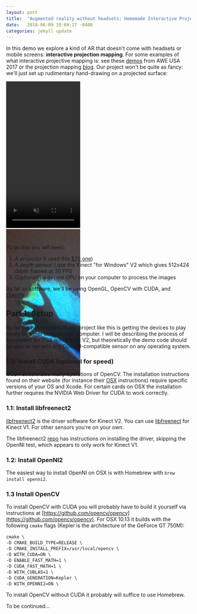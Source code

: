```yaml
---
layout: post
title:  "Augmented reality without headsets: Homemade Interactive Projection Mapping with Kinect + OpenGL"
date:   2018-06-09 19:09:17 -0400
categories: jekyll update
---
```


In this demo we explore a kind of AR that doesn't come with headsets or mobile screens: **interactive projection mapping**. For some examples of what interactive projective mapping is: see these [demos](https://youtu.be/EGw2JOx11IM?t=10m53s) from AWE USA 2017 or the projection mapping [blog](http://www.projection-mapping.org). Our project won't be quite as fancy: we'll just set up rudimentary hand-drawing on a projected surface:

<div style="width:100%; height: 430px">
<div class='col-3'>
<video width="202" height="400" controls autoplay loop muted>
  <source src="/assets/demo.mp4" type="video/mp4">
Your browser does not support the video tag.
</video>
</div>
<div class='col-3'>
<img src="/assets/demo2.png" width="202" height="400">
</div>
<div class='col-3'>
</div>
</div>

To do this you will need:

1. A projector (I used this [$70 one](https://www.amazon.com/gp/product/B06ZY24M2F/ref=oh_aui_search_detailpage?ie=UTF8&psc=1))
2. A depth sensor. I use the Kinect "for Windows" V2 which gives 512x424 depth frames at 30 FPS
3. (Optional?) a decent GPU on your computer to process the images

As far as software, we'll be using OpenGL, OpenCV with CUDA, and [OpenNI](https://structure.io/openni).


## Part 1: Setup

By far the hardest part of any project like this is getting the devices to play nicely together through your computer. I will be describing the process of installation for OSX with Kinect V2, but theoretically the demo code should be able to run with any OpenNI-compatible sensor on any operating system.

### 1.0: Install CUDA (optional for speed)
CUDA accelerates many operations of OpenCV. The installation instructions found on their website (for instance their [OSX](https://docs.nvidia.com/cuda/cuda-installation-guide-mac-os-x/index.html) instructions) require specific versions of your OS and Xcode. For certain cards on OSX the installation further requires the NVIDIA Web Driver for CUDA to work correctly.

### 1.1: Install libfreenect2
[libfreenect2](https://github.com/OpenKinect/libfreenect2) is the driver software for Kinect V2. You can use [libfreenect](https://github.com/OpenKinect/libfreenect) for Kinect V1. For other sensors you're on your own.

The libfreenect2 [repo](https://github.com/OpenKinect/libfreenect2) has instructions on installing the driver, skipping the OpenNI test, which appears to only work for Kinect V1.

### 1.2: Install OpenNI2
The easiest way to install OpenNI on OSX is with Homebrew with `brew install openni2`. 

### 1.3 Install OpenCV
To install OpenCV with CUDA you will probably have to build it yourself via instructions at [https://github.com/opencv/opencv](https://github.com/opencv/opencv). For OSX 10.13 it builds with the following `cmake` flags (Kepler is the architecture of the GeForce GT 750M): 

```
cmake \
-D CMAKE_BUILD_TYPE=RELEASE \
-D CMAKE_INSTALL_PREFIX=/usr/local/opencv \
-D WITH_CUDA=ON \
-D ENABLE_FAST_MATH=1 \
-D CUDA_FAST_MATH=1 \
-D WITH_CUBLAS=1 \
-D CUDA_GENERATION=Kepler \
-D WITH_OPENNI2=ON \
```

To install OpenCV without CUDA it probably will suffice to use Homebrew.

To be continued...